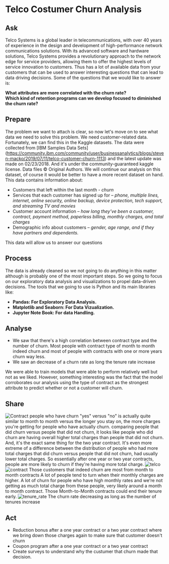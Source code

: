 # Telco Costumer Churn Analysis

## Ask
Telco Systems is a global leader in telecommunications, with over 40 years of experience in the design and development of high-performance network communications solutions. With its advanced software and hardware solutions, Telco Systems provides a revolutionary approach to the network edge for service providers, allowing them to offer the highest levels of service innovation to customers. Thus has a lot of available data from your customers that can be used to answer interesting questions that can lead to data driving decisions.
Some of the questions that we would like to answer is:

**What attributes are more correlated with the churn rate?** <br/>
**Which kind of retention programs can we develop focused to diminished the churn rate?**

## Prepare 
The problem we want to attach is clear, so now let's move on to see what data we need to solve this problem. We need customer-related data. Fortunately, we can find this in the Kaggle datasets.
The data were collected from [IBM Samples Data Sets] (https://community.ibm.com/community/user/businessanalytics/blogs/steven-macko/2019/07/11/telco-customer-churn-1113) and the latest update was made on 02/23/2018. And it's under the community-guaranteed kaggle license. Data files © Original Authors.
We will continue our analysis on this dataset, of course it would be better to have a more recent dataset on hand.
This data contains information about:
- Customers that left within the last month - *churn* <br/>
- Services that each customer has signed up for – *phone, multiple lines, internet, online security, online backup, device protection, tech support, and streaming TV and movies* <br/>
- Customer account information – *how long they’ve been a customer, contract, payment method, paperless billing, monthly charges, and total charges* <br/>
- Demographic info about customers – *gender, age range, and if they have partners and dependents.* <br/>
<p>This data will allow us to answer our questions <p/>

## Process
The data is already cleaned so we not going to do anything in this matter although is probably one of the most important steps. So we going to focus on our exploratory data analysis and visualizations to propel data-driven decisions.
The tools that we going to use is Python and its main libraries like:
- **Pandas: For Exploratory Data Analysis.**<br/>
- **Matplotlib and Seaborn: For Data Vizualization.**<br/>
- **Jupyter Note Book: For data Handling.**<br/> 

## Analyse 
+ We saw that there's a high correlation between contract type and the number of churn. Most people with contract type of month to month indeed churn and most of people with contracts with one or more years churn way less.
+ We saw an decrease of a churn rate as long the tenure rate increase

We were able to train models that were able to perform relatively well but not as we liked. However, something interesting was the fact that the model corroborates our analysis using the type of contract as the strongest attribute to predict whether or not a customer will churn.


## Share 
![Contract](https://user-images.githubusercontent.com/90560755/145054364-97153520-a833-4e7d-8201-d2ae9aa3ad8d.png)
people who have churn "yes" versus "no" is actually quite similar to month to month versus the longer you stay on, the more charges you're getting for people who have actually churn.
comparing people that did churn versus people that did not churn, it looks like people who did churn are having overall higher total charges than people that did not churn. And, it's the exact same thing for the two year contract. It's even more extreme of a difference between the distribution of people who had more total charges that did churn versus people that did not churn, had usually lower total charges.
So essentially after one year or two year contracts, people are more likely to churn if they're having more total charge.
![telco](https://user-images.githubusercontent.com/90560755/142908206-8c57973a-b4a5-47e9-bcbb-7e4d7b6ec093.jpg)
![contract](https://user-images.githubusercontent.com/90560755/142908655-2cfb8eee-7e2a-451c-954a-d80a244ce9c5.png)
Those customers that indeed churn are most from month to month contracts
A lot of people tend to turn when their monthly charges are higher.
A lot of churn for people who have high monthly rates and we're not getting as much total charge from these people, very likely around a month to month contract. Those Month-to-Month contracts could end their tenure early.
![tenure_rate](https://user-images.githubusercontent.com/90560755/142908558-04015f49-6fd8-4fd9-baa0-4705d33d7e76.png)
The churn rate decreasing as long as the number of tenures increase


## Act
+ Reduction bonus after a one year contract or a two year contract where we bring down those charges again to make sure that customer doesn't churn
+ Coupon program after a one year contract or a two year contract
+ Create surveys to understand why the custumer that churn made that decision.
